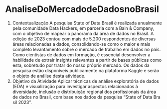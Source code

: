 # AnaliseDoMercadodeDadosnoBrasil
1. Contextualização
A pesquisa State of Data Brasil é realizada anualmente pela comunidade Data Hackers, em parceria com a Bain & Company, com o objetivo de mapear o panorama da área de dados no Brasil. A edição de 2023 contou com mais de 5.200 respondentes de diversas áreas relacionadas a dados, consolidando-se como o maior e mais completo levantamento sobre o mercado de trabalho em dados no país.
Como cientistas de dados em formação, é essencial desenvolver a habilidade de extrair insights relevantes a partir de bases públicas como esta, sobretudo por tratar do nosso próprio mercado. Os dados da pesquisa estão disponíveis publicamente na plataforma Kaggle e serão o objeto de análise desta atividade.
2. Objetivo da Atividade
Aplicar técnicas de análise exploratória de dados (EDA) e visualização para investigar aspectos relacionados à diversidade, inclusão e distribuição regional dos profissionais da área de dados no Brasil, com base nos dados da pesquisa “State of Data Bra sil 2023”.

